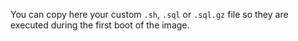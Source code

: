 You can copy here your custom `.sh`, `.sql` or `.sql.gz` file so they are executed during the first boot of the image.
